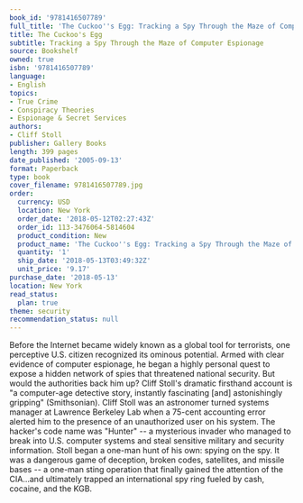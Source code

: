 ```yaml
---
book_id: '9781416507789'
full_title: 'The Cuckoo''s Egg: Tracking a Spy Through the Maze of Computer Espionage'
title: The Cuckoo's Egg
subtitle: Tracking a Spy Through the Maze of Computer Espionage
source: Bookshelf
owned: true
isbn: '9781416507789'
language:
- English
topics:
- True Crime
- Conspiracy Theories
- Espionage & Secret Services
authors:
- Cliff Stoll
publisher: Gallery Books
length: 399 pages
date_published: '2005-09-13'
format: Paperback
type: book
cover_filename: 9781416507789.jpg
order:
  currency: USD
  location: New York
  order_date: '2018-05-12T02:27:43Z'
  order_id: 113-3476064-5814604
  product_condition: New
  product_name: 'The Cuckoo''s Egg: Tracking a Spy Through the Maze of Computer Espionage'
  quantity: '1'
  ship_date: '2018-05-13T03:49:32Z'
  unit_price: '9.17'
purchase_date: '2018-05-13'
location: New York
read_status:
  plan: true
theme: security
recommendation_status: null
---
```

Before the Internet became widely known as a global tool for terrorists, one perceptive U.S. citizen recognized its ominous potential. Armed with clear evidence of computer espionage, he began a highly personal quest to expose a hidden network of spies that threatened national security. But would the authorities back him up? Cliff Stoll's dramatic firsthand account is "a computer-age detective story, instantly fascinating [and] astonishingly gripping" (Smithsonian).
Cliff Stoll was an astronomer turned systems manager at Lawrence Berkeley Lab when a 75-cent accounting error alerted him to the presence of an unauthorized user on his system. The hacker's code name was "Hunter" -- a mysterious invader who managed to break into U.S. computer systems and steal sensitive military and security information. Stoll began a one-man hunt of his own: spying on the spy. It was a dangerous game of deception, broken codes, satellites, and missile bases -- a one-man sting operation that finally gained the attention of the CIA...and ultimately trapped an international spy ring fueled by cash, cocaine, and the KGB.
